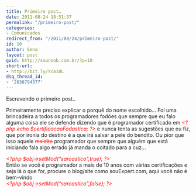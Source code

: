 ```yaml
---
title: Primeiro post…
date: 2011-08-24 18:51:37
permalink: "/primeiro-post/"
categories:
- Comunicados
redirect_from: "/2011/08/24/primeiro-post/"
id: 10
author: Sena
layout: post
guid: http://sounoob.com.br/?p=10
short-url:
- http://bit.ly/Yca18L
dsq_thread_id:
- '2836794377'
---
```


Escrevendo o primeiro post..

Primeiramente preciso explicar o porquê do nome escolhido… Foi uma brincadeira a todos os programadores fodões que sempre que eu falo alguma coisa ele se defende dizendo que é programador certificado em <em style="color: #ff0000;">&lt;?php echo $certificacaoFodastica; ?&gt;</em> e nunca tenta as sugestões que eu fiz, que por ironia do destino é a que irá salvar a pele do bendito. Ou pior que isso aquele <del style="color: #ff0000;">maldito</del> programador que sempre que alguém que está iniciando fala algo errado já manda o coitado para a cuz…

<em style="color: #ff0000;">&lt;?php $obj->setMod("sarcastico",true); ?&gt;</em><br>
Então se você é programador a mais de 10 anos com várias certificações e seja lá o que for, procure o blog/site como souExpert.com, aqui você não é bem-vindo
<br><em style="color: #ff0000;">&lt;?php $obj->setMod(“sarcastico”,false); ?&gt;</em>